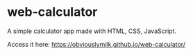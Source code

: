 # web-calculator
A simple calculator app made with HTML, CSS, JavaScript.

Access it here: https://obviouslymilk.github.io/web-calculator/
